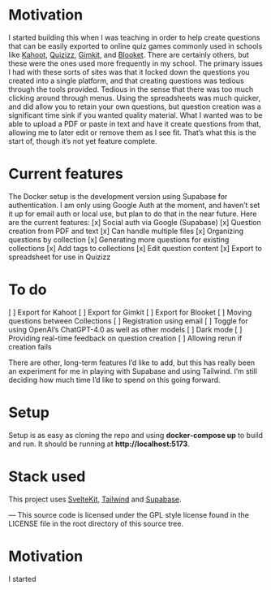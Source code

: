 # Motivation

I started building this when I was teaching in order to help create questions that can be easily exported to online quiz games commonly used in schools like [Kahoot](https://kahoot.it/), [Quizizz](https://quizizz.com/), [Gimkit](https://www.gimkit.com/), and [Blooket](https://www.blooket.com/). There are certainly others, but these were the ones used more frequently in my school.
The primary issues I had with these sorts of sites was that it locked down the questions you created into a single platform, and that creating questions was tedious through the tools provided. Tedious in the sense that there was too much clicking around through menus. Using the spreadsheets was much quicker, and did allow you to retain your own questions, but question creation was a significant time sink if you wanted quality material.
What I wanted was to be able to upload a PDF or paste in text and have it create questions from that, allowing me to later edit or remove them as I see fit. That’s what this is the start of, though it’s not yet feature complete.

# Current features

The Docker setup is the development version using Supabase for authentication. I am only using Google Auth at the moment, and haven’t set it up for email auth or local use, but plan to do that in the near future.
Here are the current features:
[x] Social auth via Google (Supabase)
[x] Question creation from PDF and text
[x] Can handle multiple files
[x] Organizing questions by collection
[x] Generating more questions for existing collections
[x] Add tags to collections
[x] Edit question content
[x] Export to spreadsheet for use in Quizizz

# To do

[ ] Export for Kahoot
[ ] Export for Gimkit
[ ] Export for Blooket
[ ] Moving questions between Collections
[ ] Registration using email
[ ] Toggle for using OpenAI’s ChatGPT-4.0 as well as other models
[ ] Dark mode
[ ] Providing real-time feedback on question creation
[ ] Allowing rerun if creation fails

There are other, long-term features I’d like to add, but this has really been an experiment for me in playing with Supabase and using Tailwind. I’m still deciding how much time I’d like to spend on this going forward.

# Setup

Setup is as easy as cloning the repo and using **docker-compose up** to build and run. It should be running at **http://localhost:5173**.

# Stack used

This project uses [SvelteKit](https://kit.svelte.dev/), [Tailwind](https://tailwindcss.com/) and [Supabase](https://supabase.com/).

—
This source code is licensed under the GPL style license found in the
LICENSE file in the root directory of this source tree.

# Motivation

I started
